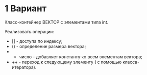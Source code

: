 # 1 Вариант
Класс-контейнер ВЕКТОР с элементами типа int.


Реализовать операции:
- [] - доступа по индексу;
- () - определение размера вектора;
-  + число - добавляет константу ко всем элементам вектора;
- ++ - переход к следующему элементу ( с помощью класса-итератора).

